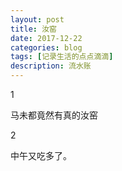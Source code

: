 ```yaml
---
layout: post
title: 汝窑
date: 2017-12-22
categories: blog
tags: [记录生活的点点滴滴]
description: 流水账
---
```


1

马未都竟然有真的汝窑

2

中午又吃多了。

